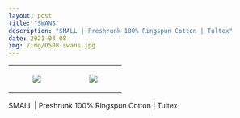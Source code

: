 ```yaml
---
layout: post
title: "SWANS"
description: "SMALL | Preshrunk 100% Ringspun Cotton | Tultex"
date: 2021-03-08
img: /img/0508-swans.jpg
---
```




<table style="width:100%;"><tr><td style="vertical-align:top;">
      <figure class="tmblr-full" data-orig-height="2048" data-orig-width="1365" data-orig-src="https://concertshirts.netlify.app/shirts/0508/0508-01.jpg"><img src="https://64.media.tumblr.com/8aaeb7a7d3b30156b748095e000ba3c0/d659fb37e2ce5f7d-66/s540x810/1c46244524aef4e76bb056c8459bda61a5d327e2.jpg" data-orig-height="2048" data-orig-width="1365" data-orig-src="https://concertshirts.netlify.app/shirts/0508/0508-01.jpg"/></figure></td>
    <td style="vertical-align:top;">
      <figure class="tmblr-full" data-orig-height="2048" data-orig-width="1365" data-orig-src="https://concertshirts.netlify.app/shirts/0508/0508-02.jpg"><img src="https://64.media.tumblr.com/aeee99d36fa987ff4b18a5790290af4a/d659fb37e2ce5f7d-6c/s540x810/183d27dac04b8ae0e4d5f712fe976e4fce5ce737.jpg" data-orig-height="2048" data-orig-width="1365" data-orig-src="https://concertshirts.netlify.app/shirts/0508/0508-02.jpg"/></figure></td>
  </tr></table><p>
  SMALL | Preshrunk 100% Ringspun Cotton | Tultex
</p>

